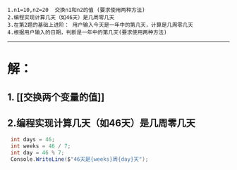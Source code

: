 ```
1.n1=10,n2=20  交换n1和n2的值 (要求使用两种方法)
2.编程实现计算几天（如46天）是几周零几天
3.在第2题的基础上进阶： 用户输入今天是一年中的第几天，计算是几周零几天
4.根据用户输入的日期，判断是一年中的第几天(要求使用两种方法)
```

---
# 解：
## 1. [[交换两个变量的值]]
## 2.编程实现计算几天（如46天）是几周零几天
```c#
 int days = 46;
 int weeks = 46 / 7;
 int day = 46 % 7;
 Console.WriteLine($"46天是{weeks}周{day}天");
```